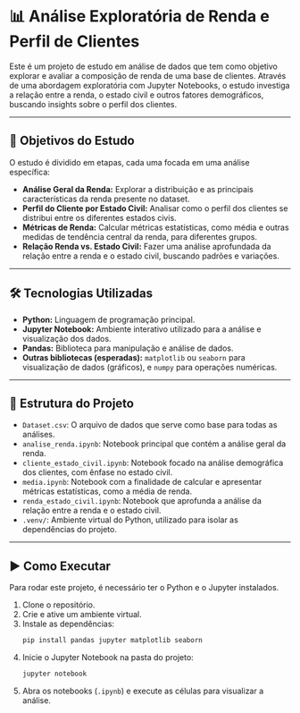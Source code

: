 
# 📊 Análise Exploratória de Renda e Perfil de Clientes

Este é um projeto de estudo em análise de dados que tem como objetivo explorar e avaliar a composição de renda de uma base de clientes. Através de uma abordagem exploratória com Jupyter Notebooks, o estudo investiga a relação entre a renda, o estado civil e outros fatores demográficos, buscando insights sobre o perfil dos clientes.

-----

## 🎯 Objetivos do Estudo

O estudo é dividido em etapas, cada uma focada em uma análise específica:

  * **Análise Geral da Renda:** Explorar a distribuição e as principais características da renda presente no dataset.
  * **Perfil do Cliente por Estado Civil:** Analisar como o perfil dos clientes se distribui entre os diferentes estados civis.
  * **Métricas de Renda:** Calcular métricas estatísticas, como média e outras medidas de tendência central da renda, para diferentes grupos.
  * **Relação Renda vs. Estado Civil:** Fazer uma análise aprofundada da relação entre a renda e o estado civil, buscando padrões e variações.

-----

## 🛠️ Tecnologias Utilizadas

  * **Python:** Linguagem de programação principal.
  * **Jupyter Notebook:** Ambiente interativo utilizado para a análise e visualização dos dados.
  * **Pandas:** Biblioteca para manipulação e análise de dados.
  * **Outras bibliotecas (esperadas):** `matplotlib` ou `seaborn` para visualização de dados (gráficos), e `numpy` para operações numéricas.

-----

## 📁 Estrutura do Projeto

  * `Dataset.csv`: O arquivo de dados que serve como base para todas as análises.
  * `analise_renda.ipynb`: Notebook principal que contém a análise geral da renda.
  * `cliente_estado_civil.ipynb`: Notebook focado na análise demográfica dos clientes, com ênfase no estado civil.
  * `media.ipynb`: Notebook com a finalidade de calcular e apresentar métricas estatísticas, como a média de renda.
  * `renda_estado_civil.ipynb`: Notebook que aprofunda a análise da relação entre a renda e o estado civil.
  * `.venv/`: Ambiente virtual do Python, utilizado para isolar as dependências do projeto.

-----

## ▶️ Como Executar

Para rodar este projeto, é necessário ter o Python e o Jupyter instalados.

1.  Clone o repositório.
2.  Crie e ative um ambiente virtual.
3.  Instale as dependências:
    ```bash
    pip install pandas jupyter matplotlib seaborn
    ```
4.  Inicie o Jupyter Notebook na pasta do projeto:
    ```bash
    jupyter notebook
    ```
5.  Abra os notebooks (`.ipynb`) e execute as células para visualizar a análise.
